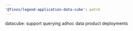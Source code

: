 ```yaml
---
'@finos/legend-application-data-cube': patch
---
```


datacube: support querying adhoc data product deployments
